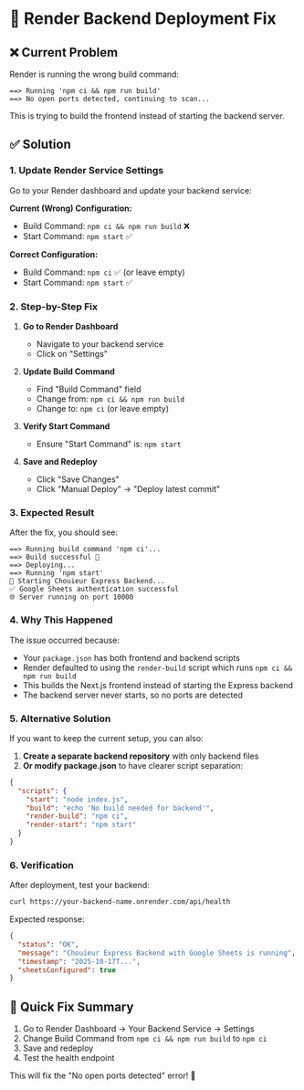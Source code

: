 # 🚨 Render Backend Deployment Fix

## ❌ Current Problem
Render is running the wrong build command:
```
==> Running 'npm ci && npm run build'
==> No open ports detected, continuing to scan...
```

This is trying to build the frontend instead of starting the backend server.

## ✅ Solution

### 1. Update Render Service Settings

Go to your Render dashboard and update your backend service:

**Current (Wrong) Configuration:**
- Build Command: `npm ci && npm run build` ❌
- Start Command: `npm start` ✅

**Correct Configuration:**
- Build Command: `npm ci` ✅ (or leave empty)
- Start Command: `npm start` ✅

### 2. Step-by-Step Fix

1. **Go to Render Dashboard**
   - Navigate to your backend service
   - Click on "Settings"

2. **Update Build Command**
   - Find "Build Command" field
   - Change from: `npm ci && npm run build`
   - Change to: `npm ci` (or leave empty)

3. **Verify Start Command**
   - Ensure "Start Command" is: `npm start`

4. **Save and Redeploy**
   - Click "Save Changes"
   - Click "Manual Deploy" → "Deploy latest commit"

### 3. Expected Result

After the fix, you should see:
```
==> Running build command 'npm ci'...
==> Build successful 🎉
==> Deploying...
==> Running 'npm start'
🚀 Starting Chouieur Express Backend...
✅ Google Sheets authentication successful
🌐 Server running on port 10000
```

### 4. Why This Happened

The issue occurred because:
- Your `package.json` has both frontend and backend scripts
- Render defaulted to using the `render-build` script which runs `npm ci && npm run build`
- This builds the Next.js frontend instead of starting the Express backend
- The backend server never starts, so no ports are detected

### 5. Alternative Solution

If you want to keep the current setup, you can also:

1. **Create a separate backend repository** with only backend files
2. **Or modify package.json** to have clearer script separation:

```json
{
  "scripts": {
    "start": "node index.js",
    "build": "echo 'No build needed for backend'",
    "render-build": "npm ci",
    "render-start": "npm start"
  }
}
```

### 6. Verification

After deployment, test your backend:
```bash
curl https://your-backend-name.onrender.com/api/health
```

Expected response:
```json
{
  "status": "OK",
  "message": "Chouieur Express Backend with Google Sheets is running",
  "timestamp": "2025-10-17T...",
  "sheetsConfigured": true
}
```

## 🎯 Quick Fix Summary

1. Go to Render Dashboard → Your Backend Service → Settings
2. Change Build Command from `npm ci && npm run build` to `npm ci`
3. Save and redeploy
4. Test the health endpoint

This will fix the "No open ports detected" error! 🎉
